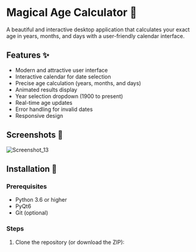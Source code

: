 # Magical Age Calculator 🎈

A beautiful and interactive desktop application that calculates your exact age in years, months, and days with a user-friendly calendar interface.

## Features ✨

- Modern and attractive user interface
- Interactive calendar for date selection
- Precise age calculation (years, months, and days)
- Animated results display
- Year selection dropdown (1900 to present)
- Real-time age updates
- Error handling for invalid dates
- Responsive design

## Screenshots 📸

![Screenshot_13](https://github.com/user-attachments/assets/cfa94a5b-d004-42ed-9d20-d65ede985980)

## Installation 🚀

### Prerequisites

- Python 3.6 or higher
- PyQt6
- Git (optional)

### Steps

1. Clone the repository (or download the ZIP):
```bash

